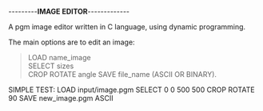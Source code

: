 
---------**IMAGE EDITOR**-------------

A pgm image editor written in C language, using dynamic programming.

The main options are to edit an image:
> LOAD name_image<br />
> SELECT sizes<br />
> CROP
> ROTATE angle
> SAVE file_name (ASCII OR BINARY).

SIMPLE TEST:
LOAD input/image.pgm
SELECT 0 0 500 500
CROP
ROTATE 90
SAVE new_image.pgm ASCII
